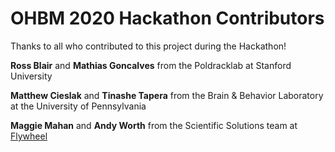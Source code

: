 # OHBM 2020 Hackathon Contributors

Thanks to all who contributed to this project during the Hackathon!

**Ross Blair** and **Mathias Goncalves** from the Poldracklab at Stanford University

**Matthew Cieslak** and **Tinashe Tapera** from the Brain & Behavior Laboratory at the University of Pennsylvania

**Maggie Mahan** and **Andy Worth** from the Scientific Solutions team at [Flywheel](https://flywheel.io/)
